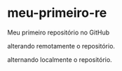 # meu-primeiro-re
Meu primeiro repositório no GitHub

alterando remotamente o repositório.

alternando localmente o repositório.
